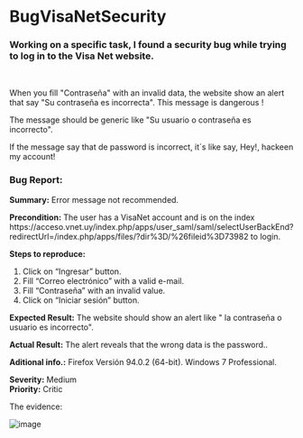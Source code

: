 # BugVisaNetSecurity

<h3>Working on a specific task, I found a security bug while trying to log in to the Visa Net website.</h3><br>

When you fill "Contraseña" with an invalid data, the website show an alert that say "Su contraseña es incorrecta". This message is dangerous !<br>

The message should be generic like "Su usuario o contraseña es incorrecto". <br>

If the message say that de password is incorrect, it´s like say, Hey!, hackeen my account!

<h3>Bug Report:<br></h3>
<p>
<b>Summary:</b> Error message not recommended.<br>
<p>
<b>Precondition:</b> The user has a VisaNet account and is on the index  https://acceso.vnet.uy/index.php/apps/user_saml/saml/selectUserBackEnd?redirectUrl=/index.php/apps/files/?dir%3D/%26fileid%3D73982 to login. <br>

<b>Steps to reproduce:</b>
1.	Click on “Ingresar” button.
2.	Fill “Correo electrónico” with a valid e-mail.
3.	Fill “Contraseña” with an invalid value.
4.	Click on “Iniciar sesión” button.<br>
<p>
<b>Expected Result:</b> The website should show an alert like " la contraseña o usuario es incorrecto".<br>
<p>  
<b>Actual Result:</b> The alert reveals that the wrong data is the password..<br>
<p>  
<b>Aditional info.:</b> Firefox Versión 94.0.2 (64-bit). Windows 7 Professional.<br>
<p>  
<b>Severity:</b> Medium<br>
<b>Priority:</b> Critic <br>


The evidence:

![image](https://user-images.githubusercontent.com/88468127/144684621-a0b5ae0f-46ef-46dd-a097-6b5a8764bde7.png)
